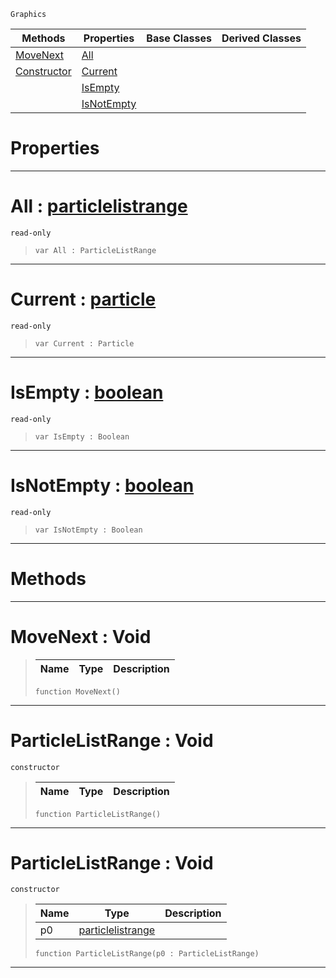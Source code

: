  `Graphics`

|Methods|Properties|Base Classes|Derived Classes|
|---|---|---|---|
|[ MoveNext](https://github.com/ZilchEngine/ZilchDocs/blob/master/code_reference/class_reference/particlelistrange.markdown#movenext-void)|[ All](https://github.com/ZilchEngine/ZilchDocs/blob/master/code_reference/class_reference/particlelistrange.markdown#all-zilch-engine-document)| | |
|[ Constructor](https://github.com/ZilchEngine/ZilchDocs/blob/master/code_reference/class_reference/particlelistrange.markdown#particlelistrange-void)|[ Current](https://github.com/ZilchEngine/ZilchDocs/blob/master/code_reference/class_reference/particlelistrange.markdown#current-zilch-engine-docu)| | |
| |[ IsEmpty](https://github.com/ZilchEngine/ZilchDocs/blob/master/code_reference/class_reference/particlelistrange.markdown#isempty-zilch-engine-docu)| | |
| |[ IsNotEmpty](https://github.com/ZilchEngine/ZilchDocs/blob/master/code_reference/class_reference/particlelistrange.markdown#isnotempty-zilch-engine-d)| | |


 #  Properties


---  
 #  All : [particlelistrange](https://github.com/ZilchEngine/ZilchDocs/blob/master/code_reference/class_reference/particlelistrange.markdown)

 `read-only`

> 
> ``` lang=cpp, name=Nada
> var All : ParticleListRange


---  
 #  Current : [particle](https://github.com/ZilchEngine/ZilchDocs/blob/master/code_reference/class_reference/particle.markdown)

 `read-only`

> 
> ``` lang=cpp, name=Nada
> var Current : Particle


---  
 #  IsEmpty : [boolean](https://github.com/ZilchEngine/ZilchDocs/blob/master/code_reference/nada_base_types/boolean.markdown)

 `read-only`

> 
> ``` lang=cpp, name=Nada
> var IsEmpty : Boolean


---  
 #  IsNotEmpty : [boolean](https://github.com/ZilchEngine/ZilchDocs/blob/master/code_reference/nada_base_types/boolean.markdown)

 `read-only`

> 
> ``` lang=cpp, name=Nada
> var IsNotEmpty : Boolean


---  
 #  Methods


---  
 #  MoveNext : Void

> 
> |Name|Type|Description|
> |---|---|---|
> ``` lang=cpp, name=Nada
> function MoveNext()
> ``` 


---  
 #  ParticleListRange : Void

 `constructor`

> 
> |Name|Type|Description|
> |---|---|---|
> ``` lang=cpp, name=Nada
> function ParticleListRange()
> ``` 


---  
 #  ParticleListRange : Void

 `constructor`

> 
> |Name|Type|Description|
> |---|---|---|
> |p0|[particlelistrange](https://github.com/ZilchEngine/ZilchDocs/blob/master/code_reference/class_reference/particlelistrange.markdown)| |
> ``` lang=cpp, name=Nada
> function ParticleListRange(p0 : ParticleListRange)
> ``` 


---  
 

 